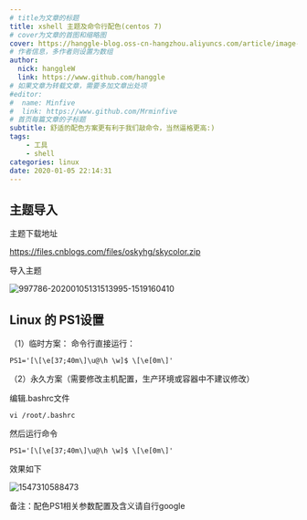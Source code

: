 ```yaml
---
# title为文章的标题
title: xshell 主题及命令行配色(centos 7)
# cover为文章的首图和缩略图
cover: https://hanggle-blog.oss-cn-hangzhou.aliyuncs.com/article/image-20211107230849861.png
# 作者信息，多作者则设置为数组
author: 
  nick: hanggleW
  link: https://www.github.com/hanggle
# 如果文章为转载文章，需要多加文章出处项
#editor:
#  name: Minfive
#  link: https://www.github.com/Mrminfive
# 首页每篇文章的子标题
subtitle: 舒适的配色方案更有利于我们敲命令，当然逼格更高:)
tags: 
    - 工具
    - shell
categories: linux
date: 2020-01-05 22:14:31
---
```


## 主题导入
主题下载地址

https://files.cnblogs.com/files/oskyhg/skycolor.zip

导入主题

![997786-20200105131513995-1519160410](https://hanggle.github.io/img/997786-20200105131513995-1519160410.png)

## Linux 的 PS1设置
（1）临时方案：
命令行直接运行： 

```shell
PS1='[\[\e[37;40m\]\u@\h \w]$ \[\e[0m\]'
```

（2）永久方案（需要修改主机配置，生产环境或容器中不建议修改）

编辑.bashrc文件
```shell
vi /root/.bashrc
```

然后运行命令
```shell
PS1='[\[\e[37;40m\]\u@\h \w]$ \[\e[0m\]'
```

效果如下

![1547310588473](https://hanggle.github.io/img/997786-20200105125838067-673369601.png)


 备注：配色PS1相关参数配置及含义请自行google



